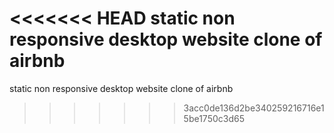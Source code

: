 <<<<<<< HEAD
static non responsive desktop website clone of airbnb
=======
static non responsive desktop website clone of airbnb
>>>>>>> 3acc0de136d2be340259216716e15be1750c3d65
